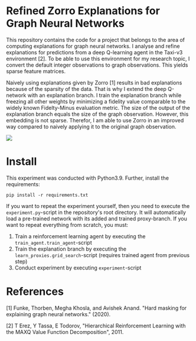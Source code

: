 # Refined Zorro Explanations for Graph Neural Networks

This repository contains the code for a project that belongs to the area of computing explanations for graph neural networks. I analyse and refine explanations for predictions from a deep Q-learning agent in the Taxi-v3 environment [2]. To be able to use this environment for my research topic, I convert the default integer observations to graph observations. This yields sparse feature matrices. 

Naively using explanations given by Zorro [1] results in bad explanations because of the sparsity of the data. That is why I extend the deep Q-network with an explanation branch. I train the explanation branch while freezing all other weights by minimizing a fidelity value comparable to the widely known Fidelty-Minus evaluation metric. The size of the output of the explanation branch equals the size of the graph observation. However, this embedding is not sparse. Therefor, I am able to use Zorro in an improved way compared to naively applying it to the original graph observation.

![](https://github.com/andreasMazur/RefinedGNNExplanations/blob/main/Experiment.gif)

# Install

This experiment was conducted with Python3.9. Further, install the requirements:

```pip install -r requirements.txt```

If you want to repeat the experiment yourself, then you need to execute the `experiment.py`-script in the repository's root directory.
It will automatically load a pre-trained network with its added and trained proxy-branch. If you want to repeat everything
from scratch, you must:
1. Train a reinforcement learning agent by executing the ``train_agent.train_agent``-script
2. Train the explanation branch by executing the ``learn_proxies.grid_search``-script (requires trained agent from previous step)
3. Conduct experiment by executing `experiment`-script

# References

[1] Funke, Thorben, Megha Khosla, and Avishek Anand. "Hard masking for explaining graph neural networks." (2020).

[2] T Erez, Y Tassa, E Todorov, "Hierarchical Reinforcement Learning with the MAXQ Value Function Decomposition", 2011.
